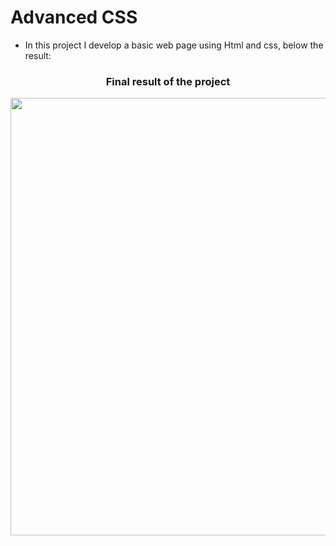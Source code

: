 # Advanced CSS
- In this project I develop a basic web page using Html and css, below the result: 

<div align="center">
  
### Final result of the project
<img src="https://github.com/AlisonQuinter17/holbertonschool-web_front_end/blob/main/0x02-CSS_advanced/images/project.png" class="responsive" width="700px"/>
</div>
